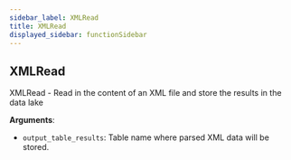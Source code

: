 ```yaml
---
sidebar_label: XMLRead
title: XMLRead
displayed_sidebar: functionSidebar
---
```


## XMLRead

XMLRead - Read in the content of an XML file and store the results in the data lake

**Arguments**:

- `output_table_results`: Table name where parsed XML data will be stored.

